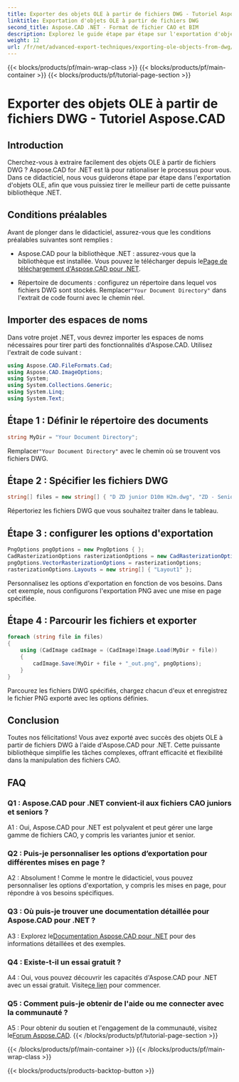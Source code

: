 ```yaml
---
title: Exporter des objets OLE à partir de fichiers DWG - Tutoriel Aspose.CAD
linktitle: Exportation d'objets OLE à partir de fichiers DWG
second_title: Aspose.CAD .NET - Format de fichier CAO et BIM
description: Explorez le guide étape par étape sur l'exportation d'objets OLE à partir de fichiers DWG à l'aide d'Aspose.CAD pour .NET. Améliorez vos compétences en manipulation de fichiers CAO sans effort.
weight: 12
url: /fr/net/advanced-export-techniques/exporting-ole-objects-from-dwg/
---
```


{{< blocks/products/pf/main-wrap-class >}}
{{< blocks/products/pf/main-container >}}
{{< blocks/products/pf/tutorial-page-section >}}

# Exporter des objets OLE à partir de fichiers DWG - Tutoriel Aspose.CAD

## Introduction

Cherchez-vous à extraire facilement des objets OLE à partir de fichiers DWG ? Aspose.CAD for .NET est là pour rationaliser le processus pour vous. Dans ce didacticiel, nous vous guiderons étape par étape dans l'exportation d'objets OLE, afin que vous puissiez tirer le meilleur parti de cette puissante bibliothèque .NET. 

## Conditions préalables

Avant de plonger dans le didacticiel, assurez-vous que les conditions préalables suivantes sont remplies :

-  Aspose.CAD pour la bibliothèque .NET : assurez-vous que la bibliothèque est installée. Vous pouvez le télécharger depuis le[Page de téléchargement d'Aspose.CAD pour .NET](https://releases.aspose.com/cad/net/).

-  Répertoire de documents : configurez un répertoire dans lequel vos fichiers DWG sont stockés. Remplacer`"Your Document Directory"` dans l'extrait de code fourni avec le chemin réel.

## Importer des espaces de noms

Dans votre projet .NET, vous devrez importer les espaces de noms nécessaires pour tirer parti des fonctionnalités d'Aspose.CAD. Utilisez l'extrait de code suivant :

```csharp
using Aspose.CAD.FileFormats.Cad;
using Aspose.CAD.ImageOptions;
using System;
using System.Collections.Generic;
using System.Linq;
using System.Text;
```

## Étape 1 : Définir le répertoire des documents

```csharp
string MyDir = "Your Document Directory";
```

 Remplacer`"Your Document Directory"` avec le chemin où se trouvent vos fichiers DWG.

## Étape 2 : Spécifier les fichiers DWG

```csharp
string[] files = new string[] { "D ZD junior D10m H2m.dwg", "ZD - Senior D6m H2m45.dwg" };
```

Répertoriez les fichiers DWG que vous souhaitez traiter dans le tableau.

## Étape 3 : configurer les options d'exportation

```csharp
PngOptions pngOptions = new PngOptions { };
CadRasterizationOptions rasterizationOptions = new CadRasterizationOptions();
pngOptions.VectorRasterizationOptions = rasterizationOptions;
rasterizationOptions.Layouts = new string[] { "Layout1" };
```

Personnalisez les options d'exportation en fonction de vos besoins. Dans cet exemple, nous configurons l'exportation PNG avec une mise en page spécifiée.

## Étape 4 : Parcourir les fichiers et exporter

```csharp
foreach (string file in files)
{
    using (CadImage cadImage = (CadImage)Image.Load(MyDir + file))
    {
        cadImage.Save(MyDir + file + "_out.png", pngOptions);
    }
}
```

Parcourez les fichiers DWG spécifiés, chargez chacun d'eux et enregistrez le fichier PNG exporté avec les options définies.

## Conclusion

Toutes nos félicitations! Vous avez exporté avec succès des objets OLE à partir de fichiers DWG à l'aide d'Aspose.CAD pour .NET. Cette puissante bibliothèque simplifie les tâches complexes, offrant efficacité et flexibilité dans la manipulation des fichiers CAO.

## FAQ

### Q1 : Aspose.CAD pour .NET convient-il aux fichiers CAO juniors et seniors ?

A1 : Oui, Aspose.CAD pour .NET est polyvalent et peut gérer une large gamme de fichiers CAO, y compris les variantes junior et senior.

### Q2 : Puis-je personnaliser les options d’exportation pour différentes mises en page ?

A2 : Absolument ! Comme le montre le didacticiel, vous pouvez personnaliser les options d'exportation, y compris les mises en page, pour répondre à vos besoins spécifiques.

### Q3 : Où puis-je trouver une documentation détaillée pour Aspose.CAD pour .NET ?

 A3 : Explorez le[Documentation Aspose.CAD pour .NET](https://reference.aspose.com/cad/net/) pour des informations détaillées et des exemples.

### Q4 : Existe-t-il un essai gratuit ?

 A4 : Oui, vous pouvez découvrir les capacités d'Aspose.CAD pour .NET avec un essai gratuit. Visite[ce lien](https://releases.aspose.com/) pour commencer.

### Q5 : Comment puis-je obtenir de l'aide ou me connecter avec la communauté ?

 A5 : Pour obtenir du soutien et l'engagement de la communauté, visitez le[Forum Aspose.CAD](https://forum.aspose.com/c/cad/19).
{{< /blocks/products/pf/tutorial-page-section >}}

{{< /blocks/products/pf/main-container >}}
{{< /blocks/products/pf/main-wrap-class >}}

{{< blocks/products/products-backtop-button >}}
